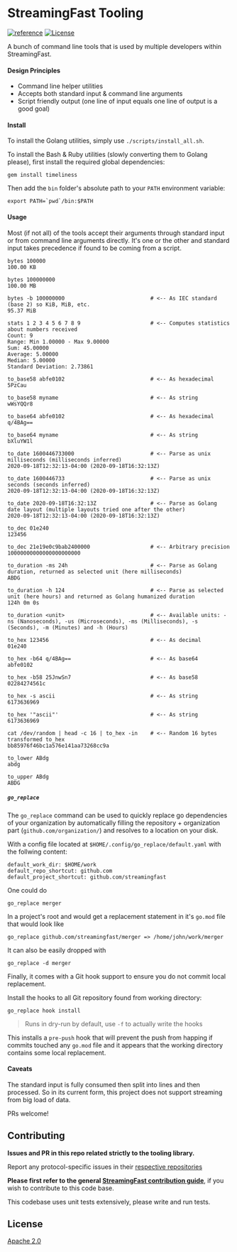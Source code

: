 # StreamingFast Tooling
[![reference](https://img.shields.io/badge/godoc-reference-5272B4.svg?style=flat-square)](https://pkg.go.dev/github.com/streamingfast/tooling)
[![License](https://img.shields.io/badge/License-Apache%202.0-blue.svg)](https://opensource.org/licenses/Apache-2.0)

A bunch of command line tools that is used by multiple developers within StreamingFast.

#### Design Principles

- Command line helper utilities
- Accepts both standard input & command line arguments
- Script friendly output (one line of input equals one line of output is a good goal)

#### Install

To install the Golang utilities, simply use `./scripts/install_all.sh`.

To install the Bash & Ruby utilities (slowly converting them to Golang please), first
install the required global dependencies:

```
gem install timeliness
```

Then add the `bin` folder's absolute path to your `PATH` environment variable:

```
export PATH=`pwd`/bin:$PATH
```

#### Usage

Most (if not all) of the tools accept their arguments through standard input
or from command line arguments directly. It's one or the other and standard input
takes precedence if found to be coming from a script.

```
bytes 100000
100.00 KB

bytes 100000000
100.00 MB

bytes -b 100000000                           # <-- As IEC standard (base 2) so KiB, MiB, etc.
95.37 MiB

stats 1 2 3 4 5 6 7 8 9                      # <-- Computes statistics about numbers received
Count: 9
Range: Min 1.00000 - Max 9.00000
Sum: 45.00000
Average: 5.00000
Median: 5.00000
Standard Deviation: 2.73861

to_base58 abfe0102                           # <-- As hexadecimal
5PzCau

to_base58 myname                             # <-- As string
wWsYQQr8

to_base64 abfe0102                           # <-- As hexadecimal
q/4BAg==

to_base64 myname                             # <-- As string
bXluYW1l

to_date 1600446733000                        # <-- Parse as unix milliseconds (milliseconds inferred)
2020-09-18T12:32:13-04:00 (2020-09-18T16:32:13Z)

to_date 1600446733                           # <-- Parse as unix seconds (seconds inferred)
2020-09-18T12:32:13-04:00 (2020-09-18T16:32:13Z)

to_date 2020-09-18T16:32:13Z                 # <-- Parse as Golang date layout (multiple layouts tried one after the other)
2020-09-18T12:32:13-04:00 (2020-09-18T16:32:13Z)

to_dec 01e240
123456

to_dec 21e19e0c9bab2400000                   # <-- Arbitrary precision
10000000000000000000000

to_duration -ms 24h                          # <-- Parse as Golang duration, returned as selected unit (here milliseconds)
ABDG

to_duration -h 124                           # <-- Parse as selected unit (here hours) and returned as Golang humanized duration
124h 0m 0s

to_duration <unit>                           # <-- Available units: -ns (Nanoseconds), -us (Microseconds), -ms (Milliseconds), -s (Seconds), -m (Minutes) and -h (Hours)

to_hex 123456                                # <-- As decimal
01e240

to_hex -b64 q/4BAg==                         # <-- As base64
abfe0102

to_hex -b58 25JnwSn7                         # <-- As base58
02284274561c

to_hex -s ascii                              # <-- As string
6173636969

to_hex '"ascii"'                             # <-- As string
6173636969

cat /dev/random | head -c 16 | to_hex -in    # <-- Random 16 bytes transformed to_hex
bb85976f46bc1a576e141aa73268cc9a

to_lower ABdg
abdg

to_upper ABdg
ABDG
```

##### `go_replace`

The `go_replace` command can be used to quickly replace go dependencies of your organization
by automatically filling the repository + organization part (`github.com/organization/`) and
resolves to a location on your disk.

With a config file located at `$HOME/.config/go_replace/default.yaml` with the follwing content:

```
default_work_dir: $HOME/work
default_repo_shortcut: github.com
default_project_shortcut: github.com/streamingfast
```

One could do

```
go_replace merger
```

In a project's root and would get a replacement statement in it's `go.mod` file that would
look like

```
go_replace github.com/streamingfast/merger => /home/john/work/merger
```

It can also be easily dropped with

```
go_replace -d merger
```

Finally, it comes with a Git hook support to ensure you do not commit
local replacement.

Install the hooks to all Git repository found from working directory:

```
go_replace hook install
```

> Runs in dry-run by default, use `-f` to actually write the hooks

This installs a `pre-push` hook that will prevent the push from happing
if commits touched any `go.mod` file and it appears that the working
directory contains some local replacement.

#### Caveats

The standard input is fully consumed then split into lines and then processed. So in
its current form, this project does not support streaming from big load of data.

PRs welcome!

## Contributing

**Issues and PR in this repo related strictly to the tooling library.**

Report any protocol-specific issues in their
[respective repositories](https://github.com/streamingfast/streamingfast#protocols)

**Please first refer to the general
[StreamingFast contribution guide](https://github.com/streamingfast/streamingfast/blob/master/CONTRIBUTING.md)**,
if you wish to contribute to this code base.

This codebase uses unit tests extensively, please write and run tests.

## License

[Apache 2.0](LICENSE)